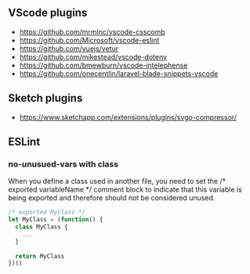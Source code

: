 ## VScode plugins

* https://github.com/mrmlnc/vscode-csscomb
* https://github.com/Microsoft/vscode-eslint
* https://github.com/vuejs/vetur
* https://github.com/mikestead/vscode-dotenv
* https://github.com/bmewburn/vscode-intelephense
* https://github.com/onecentlin/laravel-blade-snippets-vscode

## Sketch plugins

* https://www.sketchapp.com/extensions/plugins/svgo-compressor/

## ESLint

### no-unusued-vars with class

When you define a class used in another file, you need to set the /* exported variableName */ comment block to indicate that this variable is being exported and therefore should not be considered unused.

```js
/* exported MyClass */
let MyClass = (function() {
  class MyClass {
    ...
  }
  
  return MyClass
})()
```
